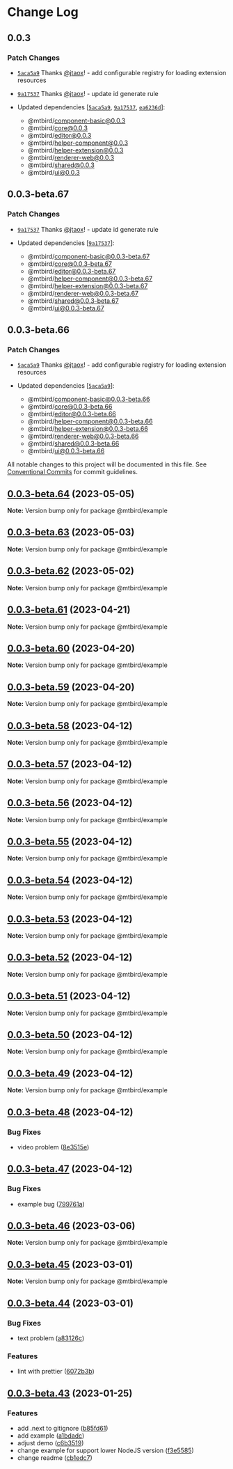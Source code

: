 # Change Log

## 0.0.3

### Patch Changes

- [`5aca5a9`](https://github.com/staringos/mtbird/commit/5aca5a9b2b7c2c54a623547607d2ade72f28a39a) Thanks [@jtaox](https://github.com/jtaox)! - add configurable registry for loading extension resources

- [`9a17537`](https://github.com/staringos/mtbird/commit/9a17537cdf970012bccc556377f48b871e28d53f) Thanks [@jtaox](https://github.com/jtaox)! - update id generate rule

- Updated dependencies [[`5aca5a9`](https://github.com/staringos/mtbird/commit/5aca5a9b2b7c2c54a623547607d2ade72f28a39a), [`9a17537`](https://github.com/staringos/mtbird/commit/9a17537cdf970012bccc556377f48b871e28d53f), [`ea6236d`](https://github.com/staringos/mtbird/commit/ea6236d85939c76c961b88b757a9cc24b937b8d3)]:
  - @mtbird/component-basic@0.0.3
  - @mtbird/core@0.0.3
  - @mtbird/editor@0.0.3
  - @mtbird/helper-component@0.0.3
  - @mtbird/helper-extension@0.0.3
  - @mtbird/renderer-web@0.0.3
  - @mtbird/shared@0.0.3
  - @mtbird/ui@0.0.3

## 0.0.3-beta.67

### Patch Changes

- [`9a17537`](https://github.com/staringos/mtbird/commit/9a17537cdf970012bccc556377f48b871e28d53f) Thanks [@jtaox](https://github.com/jtaox)! - update id generate rule

- Updated dependencies [[`9a17537`](https://github.com/staringos/mtbird/commit/9a17537cdf970012bccc556377f48b871e28d53f)]:
  - @mtbird/component-basic@0.0.3-beta.67
  - @mtbird/core@0.0.3-beta.67
  - @mtbird/editor@0.0.3-beta.67
  - @mtbird/helper-component@0.0.3-beta.67
  - @mtbird/helper-extension@0.0.3-beta.67
  - @mtbird/renderer-web@0.0.3-beta.67
  - @mtbird/shared@0.0.3-beta.67
  - @mtbird/ui@0.0.3-beta.67

## 0.0.3-beta.66

### Patch Changes

- [`5aca5a9`](https://github.com/staringos/mtbird/commit/5aca5a9b2b7c2c54a623547607d2ade72f28a39a) Thanks [@jtaox](https://github.com/jtaox)! - add configurable registry for loading extension resources

- Updated dependencies [[`5aca5a9`](https://github.com/staringos/mtbird/commit/5aca5a9b2b7c2c54a623547607d2ade72f28a39a)]:
  - @mtbird/component-basic@0.0.3-beta.66
  - @mtbird/core@0.0.3-beta.66
  - @mtbird/editor@0.0.3-beta.66
  - @mtbird/helper-component@0.0.3-beta.66
  - @mtbird/helper-extension@0.0.3-beta.66
  - @mtbird/renderer-web@0.0.3-beta.66
  - @mtbird/shared@0.0.3-beta.66
  - @mtbird/ui@0.0.3-beta.66

All notable changes to this project will be documented in this file.
See [Conventional Commits](https://conventionalcommits.org) for commit guidelines.

## [0.0.3-beta.64](https://github.com/staringos/mtbird/compare/v0.0.3-beta.63...v0.0.3-beta.64) (2023-05-05)

**Note:** Version bump only for package @mtbird/example

## [0.0.3-beta.63](https://github.com/staringos/mtbird/compare/v0.0.3-beta.62...v0.0.3-beta.63) (2023-05-03)

**Note:** Version bump only for package @mtbird/example

## [0.0.3-beta.62](https://github.com/staringos/mtbird/compare/v0.0.3-beta.61...v0.0.3-beta.62) (2023-05-02)

**Note:** Version bump only for package @mtbird/example

## [0.0.3-beta.61](https://github.com/staringos/mtbird/compare/v0.0.3-beta.60...v0.0.3-beta.61) (2023-04-21)

**Note:** Version bump only for package @mtbird/example

## [0.0.3-beta.60](https://github.com/staringos/mtbird/compare/v0.0.3-beta.59...v0.0.3-beta.60) (2023-04-20)

**Note:** Version bump only for package @mtbird/example

## [0.0.3-beta.59](https://github.com/staringos/mtbird/compare/v0.0.3-beta.58...v0.0.3-beta.59) (2023-04-20)

**Note:** Version bump only for package @mtbird/example

## [0.0.3-beta.58](https://github.com/staringos/mtbird/compare/v0.0.3-beta.57...v0.0.3-beta.58) (2023-04-12)

**Note:** Version bump only for package @mtbird/example

## [0.0.3-beta.57](https://github.com/staringos/mtbird/compare/v0.0.3-beta.56...v0.0.3-beta.57) (2023-04-12)

**Note:** Version bump only for package @mtbird/example

## [0.0.3-beta.56](https://github.com/staringos/mtbird/compare/v0.0.3-beta.55...v0.0.3-beta.56) (2023-04-12)

**Note:** Version bump only for package @mtbird/example

## [0.0.3-beta.55](https://github.com/staringos/mtbird/compare/v0.0.3-beta.54...v0.0.3-beta.55) (2023-04-12)

**Note:** Version bump only for package @mtbird/example

## [0.0.3-beta.54](https://github.com/staringos/mtbird/compare/v0.0.3-beta.53...v0.0.3-beta.54) (2023-04-12)

**Note:** Version bump only for package @mtbird/example

## [0.0.3-beta.53](https://github.com/staringos/mtbird/compare/v0.0.3-beta.52...v0.0.3-beta.53) (2023-04-12)

**Note:** Version bump only for package @mtbird/example

## [0.0.3-beta.52](https://github.com/staringos/mtbird/compare/v0.0.3-beta.51...v0.0.3-beta.52) (2023-04-12)

**Note:** Version bump only for package @mtbird/example

## [0.0.3-beta.51](https://github.com/staringos/mtbird/compare/v0.0.3-beta.50...v0.0.3-beta.51) (2023-04-12)

**Note:** Version bump only for package @mtbird/example

## [0.0.3-beta.50](https://github.com/staringos/mtbird/compare/v0.0.3-beta.49...v0.0.3-beta.50) (2023-04-12)

**Note:** Version bump only for package @mtbird/example

## [0.0.3-beta.49](https://github.com/staringos/mtbird/compare/v0.0.3-beta.48...v0.0.3-beta.49) (2023-04-12)

**Note:** Version bump only for package @mtbird/example

## [0.0.3-beta.48](https://github.com/staringos/mtbird/compare/v0.0.3-beta.47...v0.0.3-beta.48) (2023-04-12)

### Bug Fixes

- video problem ([8e3515e](https://github.com/staringos/mtbird/commit/8e3515e076e88e7f612c95793117442cccce66a0))

## [0.0.3-beta.47](https://github.com/staringos/mtbird/compare/v0.0.3-beta.46...v0.0.3-beta.47) (2023-04-12)

### Bug Fixes

- example bug ([799761a](https://github.com/staringos/mtbird/commit/799761a3f92564f9f16f995bdbaeb50ed937a074))

## [0.0.3-beta.46](https://github.com/staringos/mtbird/compare/v0.0.3-beta.45...v0.0.3-beta.46) (2023-03-06)

**Note:** Version bump only for package @mtbird/example

## [0.0.3-beta.45](https://github.com/staringos/mtbird/compare/v0.0.3-beta.44...v0.0.3-beta.45) (2023-03-01)

**Note:** Version bump only for package @mtbird/example

## [0.0.3-beta.44](https://github.com/staringos/mtbird/compare/v0.0.3-beta.43...v0.0.3-beta.44) (2023-03-01)

### Bug Fixes

- text problem ([a83126c](https://github.com/staringos/mtbird/commit/a83126c8e94f0387819d738a7192f397ea2cea0f))

### Features

- lint with prettier ([6072b3b](https://github.com/staringos/mtbird/commit/6072b3bb1845ac737c68c610009e37340649b7ee))

## [0.0.3-beta.43](https://github.com/staringos/mtbird/compare/v0.0.3-beta.42...v0.0.3-beta.43) (2023-01-25)

### Features

- add .next to gitignore ([b85fd61](https://github.com/staringos/mtbird/commit/b85fd61802b829e1470fdd03f43b6fa27166af92))
- add example ([a1bdadc](https://github.com/staringos/mtbird/commit/a1bdadc1bc811d61b12856c4450a354b30c20892))
- adjust demo ([c6b3519](https://github.com/staringos/mtbird/commit/c6b35191ed6bd9f454d50081f5215f7eb9166aa9))
- change example for support lower NodeJS version ([f3e5585](https://github.com/staringos/mtbird/commit/f3e5585dd759d7bbb3d89585aa2ad6a068f80d36))
- change readme ([cb1edc7](https://github.com/staringos/mtbird/commit/cb1edc784e318008258bec29a8b0bd038345f9b8))
